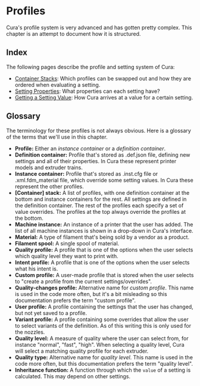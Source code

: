 Profiles
====
Cura's profile system is very advanced and has gotten pretty complex. This chapter is an attempt to document how it is structured.

Index
----
The following pages describe the profile and setting system of Cura:
* [Container Stacks](container_stacks.md): Which profiles can be swapped out and how they are ordered when evaluating a setting.
* [Setting Properties](setting_properties.md): What properties can each setting have?
* [Getting a Setting Value](getting_a_setting_value.md): How Cura arrives at a value for a certain setting.

Glossary
----
The terminology for these profiles is not always obvious. Here is a glossary of the terms that we'll use in this chapter.
* **Profile:** Either an *instance container* or a *definition container*.
* **Definition container:** Profile that's stored as .def.json file, defining new settings and all of their properties. In Cura these represent printer models and extruder trains.
* **Instance container:** Profile that's stored as .inst.cfg file or .xml.fdm_material file, which override some setting values. In Cura these represent the other profiles.
* **[Container] stack:** A list of profiles, with one definition container at the bottom and instance containers for the rest. All settings are defined in the definition container. The rest of the profiles each specify a set of value overrides. The profiles at the top always override the profiles at the bottom.
* **Machine instance:** An instance of a printer that the user has added. The list of all machine instances is shown in a drop-down in Cura's interface.
* **Material:** A type of filament that's being sold by a vendor as a product.
* **Filament spool:** A single spool of material.
* **Quality profile:** A profile that is one of the options when the user selects which quality level they want to print with.
* **Intent profile:** A profile that is one of the options when the user selects what his intent is.
* **Custom profile:** A user-made profile that is stored when the user selects to "create a profile from the current settings/overrides".
* **Quality-changes profile:** Alternative name for *custom profile*. This name is used in the code more often, but it's a bit misleading so this documentation prefers the term "custom profile".
* **User profile:** A profile containing the settings that the user has changed, but not yet saved to a profile.
* **Variant profile:** A profile containing some overrides that allow the user to select variants of the definition. As of this writing this is only used for the nozzles.
* **Quality level:** A measure of quality where the user can select from, for instance "normal", "fast", "high". When selecting a quality level, Cura will select a matching quality profile for each extruder.
* **Quality type:** Alternative name for *quality level*. This name is used in the code more often, but this documentation prefers the term "quality level".
* **Inheritance function:** A function through which the `value` of a setting is calculated. This may depend on other settings.